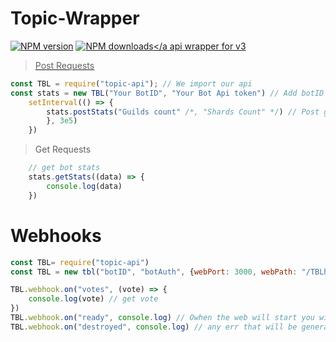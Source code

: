 # Topic-Wrapper
<a href="https://www.npmjs.com/package/topic-api/"><img src="https://img.shields.io/npm/v/topic-api.svg?maxAge=3600" alt="NPM version" /></a>
<a href="https://www.npmjs.com/package/topic-api"><img src="https://img.shields.io/npm/dt/topic-api.svg?maxAge=3600" alt="NPM downloads" /></a
api wrapper for v3
> Post Requests
```js
const TBL = require("topic-api"); // We import our api
const stats = new TBL("Your BotID", "Your Bot Api token") // Add botID string, And Authorization token from the bot page
    setInterval(() => { 
        stats.postStats("Guilds count" /*, "Shards Count" */) // Post guilds count and shards count
        }, 3e5)
    }) 
```

> Get Requests
```js
    // get bot stats
    stats.getStats((data) => {
        console.log(data)
    })
```
# Webhooks

```js
const TBL= require("topic-api")
const TBL = new tbl("botID", "botAuth", {webPort: 3000, webPath: "/TBLhook", webAuth: "auth to your webhook"});

TBL.webhook.on("votes", (vote) => {
    console.log(vote) // get vote 
})
TBL.webhook.on("ready", console.log) // Owhen the web will start you will recive this message
TBL.webhook.on("destroyed", console.log) // any err that will be generated
```
